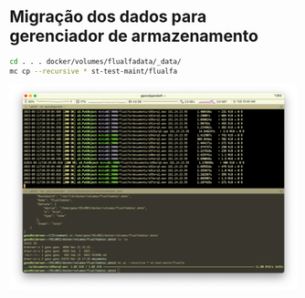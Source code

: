 # Migração dos dados para gerenciador de armazenamento

```sh
cd . . . docker/volumes/flualfadata/_data/
mc cp --recursive * st-test-maint/flualfa
```

![](../images/st/flualfa-migracao.png)
